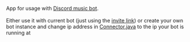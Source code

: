 App for usage with [Discord music bot](). <br> <br>
Either use it with current bot (just using the [invite link](https://discord.com/oauth2/authorize?client_id=1178647694923792404)) or create your own bot instance and change ip address in [Connector.java](https://github.com/xthesebx/musicbot-app/blob/master/src/main/java/com/seb/musicapp/Connector.java) 
to the ip your bot is running at
